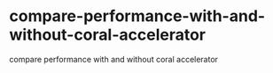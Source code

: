 # compare-performance-with-and-without-coral-accelerator
compare performance with and without coral accelerator
